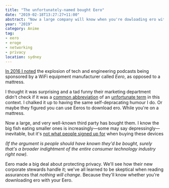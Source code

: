 ```yaml
---
title: "The unfortunately-named bought Eero"
date: "2019-02-18T13:27:27+11:00"
abstract: "Now a large company will know when you're dowloading ero with your Eero."
year: "2019"
category: Anime
tag:
- eero
- eroge
- networking
- privacy
location: sydney
---
```

[In 2016 I noted] the explosion of tech and engineering podcasts being sponsored by a WiFi equipment manufacturer called *Eero*, as opposed to a mattress.

I thought it was surprising and a tad funny their marketing department didn't check if it was a [common abbreviation] of an [unfortunate term] in this context. I chalked it up to having the same self-depracating humour I do. Or maybe they figured you can use Eeros to download ero. While you're on a mattress.

Now a large, and very well-known third party has bought them. I know the big fish eating smaller ones is increasingly—some may say depressingly—inevitable, but it's [not what people signed up for] when buying these devices

*(If the argument is people should have known they'd be bought, surely that's a broader indightment of the entire consumer technology industry right now).*

Eero made a big deal about protecting privacy. We'll see how their new corporate stewards handle it; we've all learned to be skeptical when reading assurances that *nothing will change*. Because they'll know whether you're downloading ero with your Eero.

[In 2016 I noted]: https://rubenerd.com/the-unfortunate-eero/
[unfortunate term]: http://www.urbandictionary.com/define.php?term=Eroge
[common abbreviation]: https://www.kanjijapanese.com/en/dictionary-japanese-english/ero
[noticed this]: https://rubenerd.com/the-unfortunate-eero/
[not what people signed up for]: https://twitter.com/steveriggins/status/1095087302047555584

